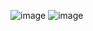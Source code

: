 ![image](https://user-images.githubusercontent.com/113089549/231137227-f3e8f490-a008-4aac-aaa2-431829935951.png)
![image](https://user-images.githubusercontent.com/113089549/235874869-5cecbafc-ae82-4249-970f-ff0f0ab9eb8e.png)
